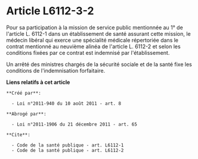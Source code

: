 # Article L6112-3-2

Pour sa participation à la mission de service public mentionnée au 1° de l'article L. 6112-1 dans un établissement de santé
assurant cette mission, le médecin libéral qui exerce une spécialité médicale répertoriée dans le contrat mentionné au
neuvième alinéa de l'article L. 6112-2 et selon les conditions fixées par ce contrat est indemnisé par l'établissement. 

Un arrêté des ministres chargés de la sécurité sociale et de la santé fixe les conditions de l'indemnisation forfaitaire.

**Liens relatifs à cet article**

	**Créé par**:

	  - Loi n°2011-940 du 10 août 2011 - art. 8

	**Abrogé par**:

	  - Loi n°2011-1906 du 21 décembre 2011 - art. 65

	**Cite**:

	  - Code de la santé publique - art. L6112-1
	  - Code de la santé publique - art. L6112-2
